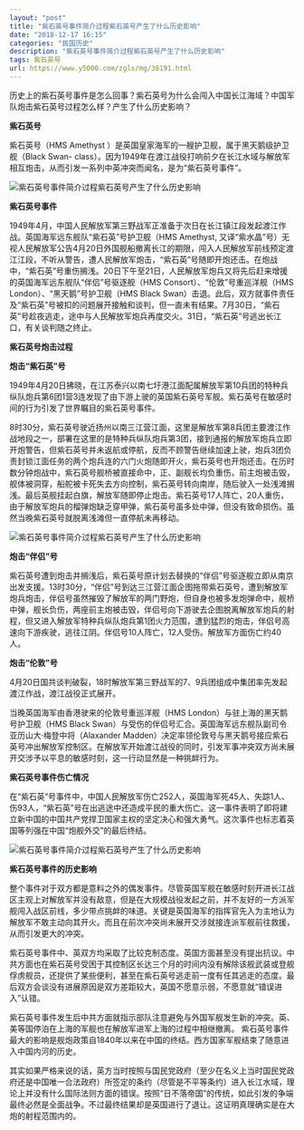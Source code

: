 ```yaml
---
layout: "post"
title: "紫石英号事件简介过程紫石英号产生了什么历史影响"
date: "2018-12-17 16:15"
categories: "民国历史"
description: "紫石英号事件简介过程紫石英号产生了什么历史影响"
tags: 紫石英号
url: https://www.y5000.com/zgls/mg/38191.html
---
```






历史上的紫石英号事件是怎么回事？紫石英号为什么会闯入中国长江海域？中国军队炮击紫石英号过程怎么样？产生了什么历史影响？

 **紫石英号**

紫石英号（HMS Amethyst ）是英国皇家海军的一艘护卫舰，属于黑天鹅级护卫舰（Black Swan-
class）。因为1949年在渡江战役打响前夕在长江水域与解放军相互炮击，从而引发一系列中英冲突而闻名，是为“紫石英号事件”。

![紫石英号事件简介过程紫石英号产生了什么历史影响](https://img.y5000.com/uploads/allimg/181203/1a9cad099b5cb522c27b3da3fdab8fde.jpg)

 **紫石英号事件**

1949年4月，中国人民解放军第三野战军正准备于次日在长江镇江段发起渡江作战。英国海军远东舰队“紫石英”号护卫舰（HMS Amethyst,
又译“紫水晶”号）无视人民解放军公告4月20日外国舰船撤离长江的期限，闯入人民解放军前线预定渡江江段，不听从警告，遭人民解放军炮击，“紫石英”号随即开炮还击。在炮战中，“紫石英”号重伤搁浅。20日下午至21日，人民解放军炮兵又将先后赶来增援的英国海军远东舰队“伴侣”号驱逐舰（HMS
Consort）、“伦敦”号重巡洋舰（HMS London）、“黑天鹅”号护卫舰（HMS Black
Swan）击退。此后，双方就事件责任及“紫石英”号被扣的问题展开接触和谈判，但一直未有结果。7月30日，“紫石英”号趁夜逃走，途中与人民解放军炮兵再度交火。31日，“紫石英”号逃出长江口，有关谈判随之终止。

 **紫石英号炮击过程**

 **炮击“紫石英”号**

1949年4月20日拂晓，在江苏泰兴以南七圩港江面配属解放军第10兵团的特种兵纵队炮兵第6团1营3连发现了由下游上驶的英国紫石英号军舰。紫石英号在敏感时间的行为引发了世界瞩目的紫石英号事件。

8时30分，紫石英号驶近扬州以南三江营江面，这里是解放军第8兵团主要渡江作战地段之一，部署在这里的是特种兵纵队炮兵第3团，接到通报的解放军炮兵立即开炮警告，但紫石英号并未返航或停航，反而不顾警告继续加速上驶，炮兵3团负责封锁江面任务的两个炮兵连的六门火炮随即开火，紫石英号也开炮还击。在历时数分钟炮战中，紫石英号舰桥被直接命中，正、副舰长均负重伤，前主炮被击毁，舰体被洞穿，船舵被卡死失去方向控制，紫石英号转向南岸，随后驶入一处浅滩搁浅。最后英舰挂起白旗，解放军随即停止炮击。紫石英号17人阵亡，20人重伤，由于解放军炮兵的榴弹炮缺乏穿甲弹，紫石英号虽多处中弹，但没有致命损伤。虽然当晚紫石英号就脱离浅滩但一直停航未再移动。

![紫石英号事件简介过程紫石英号产生了什么历史影响](https://img.y5000.com/uploads/allimg/181203/d618f9499deffc17e99d4dfeb3ceed65.jpg)

 **炮击“伴侣”号**

紫石英号遭到炮击并搁浅后，紫石英号原计划去替换的“伴侣”号驱逐舰立即从南京出发支援。13时30分，“伴侣”号到达三江营江面企图拖带紫石英号，遭到解放军炮兵炮击，伴侣号虽然摧毁了解放军的两门野炮，但自身也被多发炮弹命中，舰桥中弹，舰长负伤，两座前主炮被击毁，伴侣号向下游驶去企图脱离解放军炮兵的射程，但又进入解放军特种兵纵队炮兵第1团火力范围，遭到猛烈的炮击，伴侣号高速向下游疾驶，逃往江阴。伴侣号10人阵亡，12人受伤。解放军方面伤亡约40人。

 **炮击“伦敦”号**

4月20日国共谈判破裂，18时解放军第三野战军的7、9兵团组成中集团率先发起渡江作战，渡江战役正式展开。

当晚英国海军由香港驶来的伦敦号重巡洋舰（HMS London）与驻上海的黑天鹅号护卫舰（HMS Black
Swan）与受伤的伴侣号汇合。英国海军远东舰队副司令亚历山大·梅登中将（Alaxander
Madden）决定率领伦敦号与黑天鹅号接应紫石英号冲出解放军控制区。在解放军开始渡江战役的同时，引发军事冲突双方尚未展开交涉予以平息的敏感时刻，这一行动显然是一种挑衅行为。

 **紫石英号事件伤亡情况**

在“紫石英”号事件中，中国人民解放军伤亡252人，英国海军死45人、失踪1人、伤93人，“紫石英”号在出逃途中还造成平民的重大伤亡。这一事件表明了即将建立新中国的中国共产党捍卫国家主权的坚定决心和强大勇气。这次事件也标志着英国等列强在中国“炮舰外交”的最后终结。

![紫石英号事件简介过程紫石英号产生了什么历史影响](https://img.y5000.com/uploads/allimg/181203/f3a128a6034086edaed062c6eb3af1c9.jpg)

 **紫石英号事件的历史影响**

整个事件对于双方都是意料之外的偶发事件。尽管英国军舰在敏感时刻开进长江战区主观上对解放军并没有敌意，但是在大规模战役发起之前，并不友好的一方派军舰闯入战区前线，多少带点挑衅的味道。关键是英国海军的指挥官先入为主地认为解放军不敢主动向其开火。而且在前次冲突尚未展开交涉就接连派军舰前往救援，从而引发更大的冲突。

紫石英号事件中、英双方均采取了比较克制态度。英国方面甚至没有提出抗议。中共方面也在紫石英号受困于其控制区长达三个月的时间内没有解除该舰武装或登舰俘虏舰员，还提供了某些便利，甚至在紫石英号逃走前一度有任其逃走的态度。最后双方会谈没有进展原因是双方差距较大，英国不愿意示弱，不愿意就“错误进入”认错。

紫石英号事件发生后中共方面就指示部队注意避免与外国军舰发生新的冲突。英、美等国停泊在上海的军舰也在解放军进军上海的过程中相继撤离。
紫石英号事件最大的影响是舰炮政策自1840年以来在中国的终结。西方国家军舰结束了随意进入中国内河的历史。

其实如果严格来说的话，英方当时按照与国民党政府（至少在名义上当时国民党政府还是中国唯一合法政府）所签定的条约（尽管是不平等条约）进入长江水域，理论上并没有什么国际法则方面的错误。按照“日不落帝国”的传统，如此引发的争端最终必然是全面战争。不过最终结果却是英国进行了退让。这证明真理确实是在大炮的射程范围内的。
